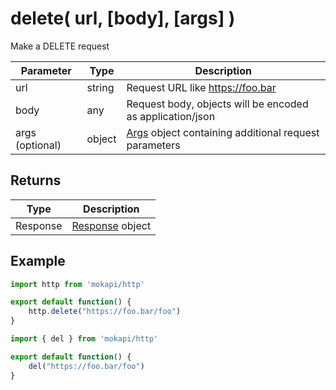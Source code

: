 # delete( url, [body], [args] )

Make a DELETE request

| Parameter       | Type   | Description                                                                                      |
|-----------------|--------|--------------------------------------------------------------------------------------------------|
| url             | string | Request URL like https://foo.bar                                                                 |
| body            | any    | Request body, objects will be encoded as application/json                                        |
| args (optional) | object | [Args](/docs/javascript-api/mokapi-http/args.md) object containing additional request parameters |

## Returns

| Type     | Description                                                     |
|----------|-----------------------------------------------------------------|
| Response | [Response](/docs/javascript-api/mokapi-http/response.md) object |

## Example

```javascript
import http from 'mokapi/http'

export default function() {
    http.delete("https://foo.bar/foo")
}
```

```javascript
import { del } from 'mokapi/http'

export default function() {
    del("https://foo.bar/foo")
}
```
